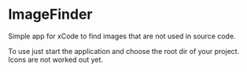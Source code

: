 ImageFinder
===========

Simple app for xCode to find images that are not used in source code.

To use just start the application and choose the root dir of your project. Icons are not worked out yet.